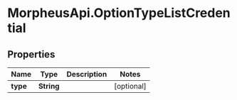 # MorpheusApi.OptionTypeListCredential

## Properties

Name | Type | Description | Notes
------------ | ------------- | ------------- | -------------
**type** | **String** |  | [optional] 


